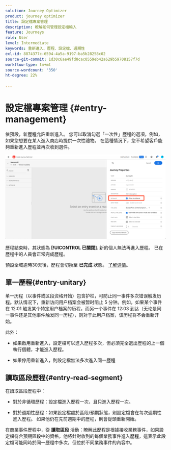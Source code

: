 ```yaml
---
solution: Journey Optimizer
product: journey optimizer
title: 設定檔專案管理
description: 瞭解如何管理設定檔輸入
feature: Journeys
role: User
level: Intermediate
keywords: 重新進入、歷程、設定檔、週期性
exl-id: 8874377c-6594-4a5a-9197-ba5b28258c02
source-git-commit: 1d30c6ae49fd0cac0559eb42a629b59708157f7d
workflow-type: tm+mt
source-wordcount: '350'
ht-degree: 22%

---
```


# 設定檔專案管理 {#entry-management}

依預設，新歷程允許重新進入。 您可以取消勾選「一次性」歷程的選項，例如，如果您想要在某人進入商店時提供一次性禮物。 在這種情況下，您不希望客戶能夠重新進入歷程並再次收到選件。

![](assets/journey-re-entrance.png)

歷程結束時，其狀態為 **[!UICONTROL 已關閉]**. 新的個人無法再進入歷程。 已在歷程中的人員會正常完成歷程。

預設全域逾時30天後，歷程會切換至 **已完成** 狀態。  [了解详情](journey-gs.md#global_timeout)。


## 單一歷程{#entry-unitary}

单一历程（以事件或区段资格开始）包含护栏，可防止同一事件多次错误触发历程。默认情况下，重新访问用户档案会被暂时阻止 5 分钟。例如，如果某个事件在 12:01 触发某个特定用户档案的历程，而另一个事件在 12:03 到达（无论是同一事件还是其他事件触发同一历程），则对于此用户档案，该历程将不会重新开始。

此外：

* 如果啟用重新進入，設定檔可以進入歷程多次，但必須完全退出歷程的上一個執行個體，才能進入歷程。

* 如果停用重新進入，則設定檔無法多次進入同一歷程

## 讀取區段歷程{#entry-read-segment}

在讀取區段歷程中：

* 對於非循環歷程：設定檔進入歷程一次，且只進入歷程一次。

* 對於週期性歷程：如果設定檔處於區段/預期狀態，則設定檔會在每次週期性進入歷程。 如果他仍在先前週期中的歷程，則會從頭重新開始。

在商業事件歷程中，從 **讀取區段** 活動：瞭解此歷程是根據接收業務事件，如果設定檔符合預期區段中的資格，他將針對收到的每個業務事件進入歷程，這表示此設定檔可能同時於同一歷程中多次，但位於不同業務事件的內容中。
